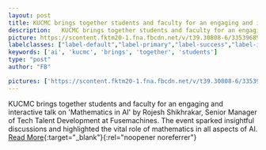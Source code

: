 ```yaml
---
layout: post
title: KUCMC brings together students and faculty for an engaging and interactive talk on 'Mathematics in AI' by Rojesh Shikhrakar, Senior Manager of Tech Talent Development at Fusemachines.
description:   KUCMC brings together students and faculty for an engaging and interactive talk on 'Mathematics in AI' by Rojesh Shikhrakar, Senior Manager of Tech Talent Development at Fusemachines. The event sparked insightful discussions and highlighted the vital role of mathematics in all aspects of AI.  
picture: https://scontent.fktm20-1.fna.fbcdn.net/v/t39.30808-6/335396895_163137759888643_4357438128808979443_n.jpg?stp=dst-jpg_p720x720&_nc_cat=109&cb=99be929b-59f725be&ccb=1-7&_nc_sid=730e14&_nc_ohc=em3Ek206TdoAX9pgcKZ&_nc_ht=scontent.fktm20-1.fna&oh=00_AfCxnatcAqNLL-L4a6kcSWCRJ2whmkQTMCObhGMLMa6b4g&oe=6491500E
labelclasses: ["label-default","label-primary","label-success","label-info","label-warning","label-danger"]
keywords: ['ai', 'kucmc', 'brings', 'together', 'students']
type: "post"
author: "FB"

pictures: ['https://scontent.fktm20-1.fna.fbcdn.net/v/t39.30808-6/335396895_163137759888643_4357438128808979443_n.jpg?stp=dst-jpg_p720x720&_nc_cat=109&cb=99be929b-59f725be&ccb=1-7&_nc_sid=730e14&_nc_ohc=em3Ek206TdoAX9pgcKZ&_nc_ht=scontent.fktm20-1.fna&oh=00_AfCxnatcAqNLL-L4a6kcSWCRJ2whmkQTMCObhGMLMa6b4g&oe=6491500E', 'https://scontent.fktm20-1.fna.fbcdn.net/v/t39.30808-6/335450056_871720747239426_8057174577697988917_n.jpg?stp=dst-jpg_p720x720&_nc_cat=111&cb=99be929b-59f725be&ccb=1-7&_nc_sid=730e14&_nc_ohc=vjA24FS5lVkAX8qHeoG&_nc_ht=scontent.fktm20-1.fna&oh=00_AfD8Qo49N4YEJCcmtJSgWVlqfUa2BdduYXGXQoTJlEof0A&oe=64921D1D', 'https://scontent.fktm20-1.fna.fbcdn.net/v/t39.30808-6/336301298_713163863823975_810560226808024541_n.jpg?stp=dst-jpg_p720x720&_nc_cat=102&cb=99be929b-59f725be&ccb=1-7&_nc_sid=730e14&_nc_ohc=jA-YJ0oiG6EAX-g7fu4&_nc_ht=scontent.fktm20-1.fna&oh=00_AfDWKnN5Yl9pmi6ULz2N3WUKqukzmWueWpxPezms1Se4-w&oe=6491F892']
---
```

  KUCMC brings together students and faculty for an engaging and interactive talk on 'Mathematics in AI' by Rojesh Shikhrakar, Senior Manager of Tech Talent Development at Fusemachines. The event sparked insightful discussions and highlighted the vital role of mathematics in all aspects of AI.  <br>[Read More](#){:target="_blank"}{:rel="noopener noreferrer"}